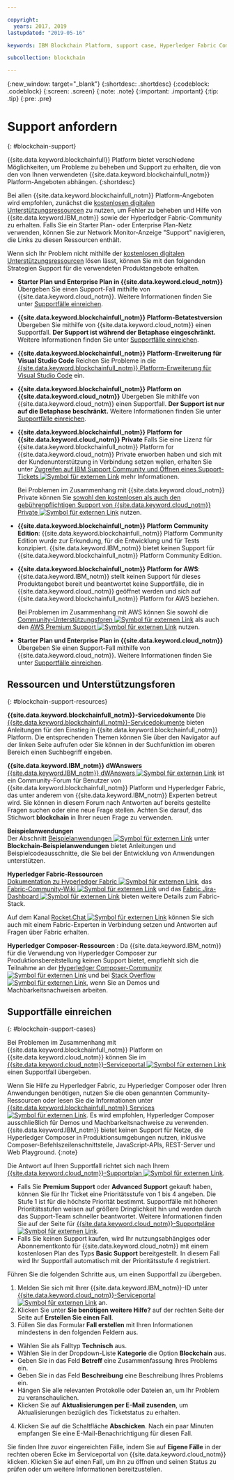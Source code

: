 ```yaml
---

copyright:
  years: 2017, 2019
lastupdated: "2019-05-16"

keywords: IBM Blockchain Platform, support case, Hyperledger Fabric Community, Cloud tickets, Rocket Chat, dWAnswers

subcollection: blockchain

---
```


{:new_window: target="_blank"}
{:shortdesc: .shortdesc}
{:codeblock: .codeblock}
{:screen: .screen}
{:note: .note}
{:important: .important}
{:tip: .tip}
{:pre: .pre}

# Support anfordern
{: #blockchain-support}

{{site.data.keyword.blockchainfull}} Platform bietet verschiedene Möglichkeiten, um Probleme zu beheben und Support zu erhalten, die von den von Ihnen verwendeten {{site.data.keyword.blockchainfull_notm}} Platform-Angeboten abhängen.
{:shortdesc}

Bei allen {{site.data.keyword.blockchainfull_notm}} Platform-Angeboten wird empfohlen, zunächst die [kostenlosen digitalen Unterstützungsressourcen](/docs/services/blockchain/ibmblockchain_support.html#blockchain-support-resources) zu nutzen, um Fehler zu beheben und Hilfe von {{site.data.keyword.IBM_notm}} sowie der Hyperledger Fabric-Community zu erhalten. Falls Sie ein Starter Plan- oder Enterprise Plan-Netz verwenden, können Sie zur Network Monitor-Anzeige "Support" navigieren, die Links zu diesen Ressourcen enthält.

Wenn sich Ihr Problem nicht mithilfe der [kostenlosen digitalen Unterstützungsressourcen](/docs/services/blockchain/ibmblockchain_support.html#blockchain-support-resources) lösen lässt, können Sie mit den folgenden Strategien Support für die verwendeten Produktangebote erhalten.

- **Starter Plan und Enterprise Plan in {{site.data.keyword.cloud_notm}}**
  Übergeben Sie einen Support-Fall mithilfe von {{site.data.keyword.cloud_notm}}. Weitere Informationen finden Sie unter [Supportfälle einreichen](/docs/services/blockchain/ibmblockchain_support.html#blockchain-support-cases).

- **{{site.data.keyword.blockchainfull_notm}} Platform-Betatestversion**
  Übergeben Sie mithilfe von {{site.data.keyword.cloud_notm}} einen Supportfall. **Der Support ist während der Betaphase eingeschränkt.** Weitere Informationen finden Sie unter [Supportfälle einreichen](/docs/services/blockchain/ibmblockchain_support.html#blockchain-support-cases).

- **{{site.data.keyword.blockchainfull_notm}} Platform-Erweiterung für Visual Studio Code**
    Reichen Sie Probleme in die [{{site.data.keyword.blockchainfull_notm}} Platform-Erweiterung für Visual Studio Code](https://github.com/IBM-Blockchain/blockchain-vscode-extension/issues "{{site.data.keyword.blockchainfull_notm}} Platform Visual Studio Code extension") ein.

- **{{site.data.keyword.blockchainfull_notm}} Platform on {{site.data.keyword.cloud_notm}}**
  Übergeben Sie mithilfe von {{site.data.keyword.cloud_notm}} einen Supportfall. **Der Support ist nur auf die Betaphase beschränkt.** Weitere Informationen finden Sie unter [Supportfälle einreichen](/docs/services/blockchain/ibmblockchain_support.html#blockchain-support-cases).

- **{{site.data.keyword.blockchainfull_notm}} Platform for {{site.data.keyword.cloud_notm}} Private**
  Falls Sie eine Lizenz für {{site.data.keyword.blockchainfull_notm}} Platform for {{site.data.keyword.cloud_notm}} Private erworben haben und sich mit der Kundenunterstützung in Verbindung setzen wollen, erhalten Sie unter [Zugreifen auf IBM Support Community und Öffnen eines Support-Tickets ![Symbol für externen Link](images/external_link.svg "Symbol für externen Link")](http://www.ibm.com/support/docview.wss?uid=ibm10740041 "{{site.data.keyword.blockchainfull_notm}} Platform for {{site.data.keyword.cloud_notm}} Private Support") mehr Informationen.

  Bei Problemen im Zusammenhang mit {{site.data.keyword.cloud_notm}} Private können Sie [sowohl den kostenlosen als auch den gebührenpflichtigen Support von {{site.data.keyword.cloud_notm}} Private ![Symbol für externen Link](images/external_link.svg "Symbol für externen Link")](https://www.ibm.com/developerworks/community/blogs/fe25b4ef-ea6a-4d86-a629-6f87ccf4649e/entry/Learn_more_about_IBM_Cloud_Private_Support?lang=en_us "IBM Cloud Private - Support") nutzen.

- **{{site.data.keyword.blockchainfull_notm}} Platform Community Edition**:
  {{site.data.keyword.blockchainfull_notm}} Platform Community Edition wurde zur Erkundung, für die Entwicklung und für Tests konzipiert. {{site.data.keyword.IBM_notm}} bietet keinen Support für {{site.data.keyword.blockchainfull_notm}} Platform Community Edition.

- **{{site.data.keyword.blockchainfull_notm}} Platform for AWS**:
  {{site.data.keyword.IBM_notm}} stellt keinen Support für dieses Produktangebot bereit und beantwortet keine Supportfälle, die in {{site.data.keyword.cloud_notm}} geöffnet werden und sich auf {{site.data.keyword.blockchainfull_notm}} Platform for AWS beziehen.

  Bei Problemen im Zusammenhang mit AWS können Sie sowohl die [Community-Unterstützungsforen ![Symbol für externen Link](images/external_link.svg "Symbol für externen Link")](https://forums.aws.amazon.com/index.jspa "Unterstützungsforen der AWS-Community") als auch den [AWS Premium Support ![Symbol für externen Link](images/external_link.svg "Symbol für externen Link")](https://aws.amazon.com/premiumsupport/ "AWS Premium Support") nutzen.

- **Starter Plan und Enterprise Plan in {{site.data.keyword.cloud_notm}}**
  Übergeben Sie einen Support-Fall mithilfe von {{site.data.keyword.cloud_notm}}. Weitere Informationen finden Sie unter [Supportfälle einreichen](/docs/services/blockchain/ibmblockchain_support.html#blockchain-support-cases).


## Ressourcen und Unterstützungsforen
{: #blockchain-support-resources}

**{{site.data.keyword.blockchainfull_notm}}-Servicedokumente**
  Die [{{site.data.keyword.blockchainfull_notm}}-Servicedokumente](/docs/services/blockchain/index.html#get-started-ibp) bieten Anleitungen für den Einstieg in {{site.data.keyword.blockchainfull_notm}} Platform. Die entsprechenden Themen können Sie über den Navigator auf der linken Seite aufrufen oder Sie können in der Suchfunktion im oberen Bereich einen Suchbegriff eingeben.

**{{site.data.keyword.IBM_notm}} dWAnswers**  
  [{{site.data.keyword.IBM_notm}} dWAnswers ![Symbol für externen Link](images/external_link.svg "Symbol für externen Link")](https://developer.ibm.com/answers/smartspace/blockchain/index.html "Fragen und Antworten zu Blockchains") ist ein Community-Forum für Benutzer von {{site.data.keyword.blockchainfull_notm}} Platform und Hyperledger Fabric, das unter anderem von {{site.data.keyword.IBM_notm}} Experten betreut wird. Sie können in diesem Forum nach Antworten auf bereits gestellte Fragen suchen oder eine neue Frage stellen. Achten Sie darauf, das Stichwort **blockchain** in Ihrer neuen Frage zu verwenden.

**Beispielanwendungen**  
  Der Abschnitt [Beispielanwendungen ![Symbol für externen Link](images/external_link.svg "Symbol für externen Link")](https://github.com/ibm-blockchain "IBM Blockchain-Beispielanwendungen") unter **Blockchain-Beispielanwendungen** bietet Anleitungen und Beispielcodeausschnitte, die Sie bei der Entwicklung von Anwendungen unterstützen.

**Hyperledger Fabric-Ressourcen**  
  [Dokumentation zu Hyperledger Fabric ![Symbol für externen Link](images/external_link.svg "Symbol für externen Link")](https://hyperledger-fabric.readthedocs.io/en/release-1.4/ "Hyperledger Fabric"), das [Fabric-Community-Wiki ![Symbol für externen Link](images/external_link.svg "Symbol für externen Link")](https://wiki.hyperledger.org/display/fabric "Fabric-Community-Wiki") und das [Fabric Jira-Dashboard ![Symbol für externen Link](images/external_link.svg "Symbol für externen Link")](https://jira.hyperledger.org/secure/Dashboard.jspa?selectPageId=10104 "Fabric Jira-Dashboard") bieten weitere Details zum Fabric-Stack.

  Auf dem Kanal [Rocket.Chat ![Symbol für externen Link](images/external_link.svg "Symbol für externen Link")](https://chat.hyperledger.org/channel/fabric "Fabric-Kanal 'Rocket.Chat'") können Sie sich auch mit einem Fabric-Experten in Verbindung setzen und Antworten auf Fragen über Fabric erhalten.

**Hyperledger Composer-Ressourcen**  :
Da {{site.data.keyword.IBM_notm}} für die Verwendung von Hyperledger Composer zur Produktionsbereitstellung keinen Support bietet, empfiehlt sich die Teilnahme an der [Hyperledger Composer-Community ![Symbol für externen Link](images/external_link.svg "Symbol für externen Link")](https://chat.hyperledger.org/channel/composer "Hyperledger Composer-Community") und bei [Stack Overflow ![Symbol für externen Link](images/external_link.svg "Symbol für externen Link")](https://stackoverflow.com/questions/tagged/hyperledger-composer "Fragen zu Stack Overflow mit Tag [hyperleder-composer]"), wenn Sie an Demos und Machbarkeitsnachweisen arbeiten.

## Supportfälle einreichen
{: #blockchain-support-cases}

Bei Problemen im Zusammenhang mit {{site.data.keyword.blockchainfull_notm}} Platform on {{site.data.keyword.cloud_notm}} können Sie im [{{site.data.keyword.cloud_notm}}-Serviceportal ![Symbol für externen Link](images/external_link.svg "Symbol für externen Link")](https://cloud.ibm.com/unifiedsupport/supportcenter "Support") einen Supportfall übergeben.

Wenn Sie Hilfe zu Hyperledger Fabric, zu Hyperledger Composer oder Ihren Anwendungen benötigen, nutzen Sie die oben genannten Community-Ressourcen oder lesen Sie die Informationen unter [{{site.data.keyword.blockchainfull_notm}} Services ![Symbol für externen Link](images/external_link.svg "Symbol für externen Link")](https://www.ibm.com/blockchain/services "Setzen Sie Ihre Blockchain-Strategie mit {{site.data.keyword.blockchainfull_notm}} Services in konkrete Geschäftsergebnisse um"). Es wird empfohlen, Hyperledger Composer ausschließlich für Demos und Machbarkeitsnachweise zu verwenden. {{site.data.keyword.IBM_notm}} bietet keinen Support für Netze, die Hyperledger Composer in Produktionsumgebungen nutzen, inklusive Composer-Befehlszeilenschnittstelle, JavaScript-APIs, REST-Server und Web Playground.
{:note}

Die Antwort auf Ihren Supportfall richtet sich nach Ihrem [{{site.data.keyword.cloud_notm}}-Supportplan ![Symbol für externen Link](images/external_link.svg "Symbol für externen Link")](https://cloud.ibm.com/docs/get-support/index.html#support-plans "Supportpläne").

- Falls Sie **Premium Support** oder **Advanced Support** gekauft haben, können Sie für Ihr Ticket eine Prioritätsstufe von 1 bis 4 angeben. Die Stufe 1 ist für die höchste Priorität bestimmt. Supportfälle mit höheren Prioritätsstufen weisen auf größere Dringlichkeit hin und werden durch das Support-Team schneller beantwortet. Weitere Informationen finden Sie auf der Seite für [{{site.data.keyword.cloud_notm}}-Supportpläne![Symbol für externen Link](images/external_link.svg "Symbol für externen Link")](https://cloud.ibm.com/docs/get-support/index.html#support-plans "Supportpläne").  
- Falls Sie keinen Support kaufen, wird Ihr nutzungsabhängiges oder Abonnementkonto für {{site.data.keyword.cloud_notm}} mit einem kostenlosen Plan des Typs **Basic Support** bereitgestellt. In diesem Fall wird Ihr Supportfall automatisch mit der Prioritätsstufe 4 registriert.
<!--
**Beta offerings** are provided with more limited support than Generally Available releases.
- Support cases are registered with a lower severity level, usually Sev-4 or Sev-3.
- Support is provided on a 5x24 basis. No weekend support is provided.
- For more information, see [{{site.data.keyword.cloud_notm}} support for Beta services](https://cloud.ibm.com/docs/get-support/servicessupport.html#support-different-services "{{site.data.keyword.IBM_notm}} Beta service").
-->
Führen Sie die folgenden Schritte aus, um einen Supportfall zu übergeben.

1. Melden Sie sich mit Ihrer {{site.data.keyword.IBM_notm}}-ID unter [{{site.data.keyword.cloud_notm}}-Serviceportal ![Symbol für externen Link](images/external_link.svg "Symbol für externen Link")](https://cloud.ibm.com/unifiedsupport/supportcenter "Support") an.
2. Klicken Sie unter **Sie benötigen weitere Hilfe?** auf der rechten Seite der Seite auf **Erstellen Sie einen Fall**.
3. Füllen Sie das Formular **Fall erstellen** mit Ihren Informationen mindestens in den folgenden Feldern aus.
  - Wählen Sie als Falltyp **Technisch** aus.
  - Wählen Sie in der Dropdown-Liste **Kategorie** die Option **Blockchain** aus.
  - Geben Sie in das Feld **Betreff** eine Zusammenfassung Ihres Problems ein.
  - Geben Sie in das Feld **Beschreibung** eine Beschreibung Ihres Problems ein.
  - Hängen Sie alle relevanten Protokolle oder Dateien an, um Ihr Problem zu veranschaulichen.
  - Klicken Sie auf **Aktualisierungen per E-Mail zusenden**, um Aktualisierungen bezüglich des Ticketstatus zu erhalten.
4. Klicken Sie auf die Schaltfläche **Abschicken**.  Nach ein paar Minuten empfangen Sie eine E-Mail-Benachrichtigung für diesen Fall.

Sie finden Ihre zuvor eingereichten Fälle, indem Sie auf **Eigene Fälle** in der rechten oberen Ecke im Serviceportal von {{site.data.keyword.cloud_notm}} klicken. Klicken Sie auf einen Fall, um ihn zu öffnen und seinen Status zu prüfen oder um weitere Informationen bereitzustellen.
